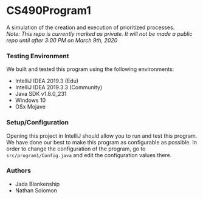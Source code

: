 # CS490Program1
A simulation of the creation and execution of prioritized processes.<br>
_Note: This repo is currently marked as private. It will not be made a public repo until
after 3:00 PM on March 9th, 2020_

### Testing Environment
We built and tested this program using the following environments:
 - IntelliJ IDEA 2019.3 (Edu)
 - IntelliJ IDEA 2019.3.3 (Community)
 - Java SDK v1.8.0_231
 - Windows 10
 - OSx Mojave
 
### Setup/Configuration
Opening this project in IntelliJ should allow you to run and test this program. We have done our best
to make this program as configurable as possible. In order to change the configuration of the program,
go to `src/program1/Config.java` and edit the configuration values there.
 
### Authors
 - Jada Blankenship
 - Nathan Solomon
